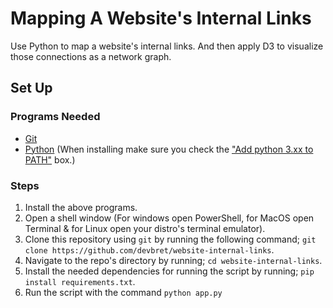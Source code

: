 # Mapping A Website's Internal Links
Use Python to map a website's internal links. And then apply D3 to visualize those connections as a network graph.

## Set Up

### Programs Needed 

- [Git](https://git-scm.com/downloads)
- [Python](https://www.python.org/downloads/) (When installing make sure you check the ["Add python 3.xx to PATH"](https://files.catbox.moe/m5qqbp.png) box.)

### Steps

1. Install the above programs.
2. Open a shell window (For windows open PowerShell, for MacOS open Terminal & for Linux open your distro's terminal emulator).
3. Clone this repository using `git` by running the following command; `git clone https://github.com/devbret/website-internal-links`.
4. Navigate to the repo's directory by running; `cd website-internal-links`.
5. Install the needed dependencies for running the script by running; `pip install requirements.txt`.
6. Run the script with the command `python app.py`
